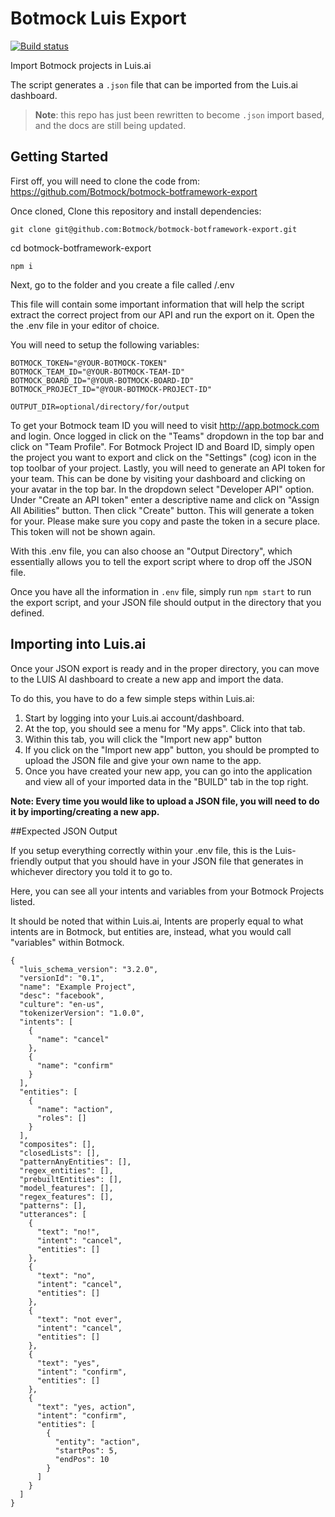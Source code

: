 # Botmock Luis Export

[![Build status](https://ci.appveyor.com/api/projects/status/tgof5738pfqppis7?svg=true)](https://ci.appveyor.com/project/nonnontrivial/botmock-luis-export)

Import Botmock projects in Luis.ai

The script generates a `.json` file that can be imported from the Luis.ai dashboard.

> **Note**: this repo has just been rewritten to become `.json` import based, and the docs are still being updated.

## Getting Started
First off, you will need to clone the code from: https://github.com/Botmock/botmock-botframework-export

Once cloned, Clone this repository and install dependencies:

``git clone git@github.com:Botmock/botmock-botframework-export.git``

cd botmock-botframework-export

```npm i```

Next, go to the folder and you create a file called /.env 

This file will contain some important information that will help the script extract the correct project from our API and run the export on it. Open the the .env file in your editor of choice.

You will need to setup the following variables:
```
BOTMOCK_TOKEN="@YOUR-BOTMOCK-TOKEN"
BOTMOCK_TEAM_ID="@YOUR-BOTMOCK-TEAM-ID"
BOTMOCK_BOARD_ID="@YOUR-BOTMOCK-BOARD-ID"
BOTMOCK_PROJECT_ID="@YOUR-BOTMOCK-PROJECT-ID"

OUTPUT_DIR=optional/directory/for/output
```

To get your Botmock team ID you will need to visit http://app.botmock.com and login. Once logged in click on the "Teams" dropdown in the top bar and click on "Team Profile". For Botmock Project ID and Board ID, simply open the project you want to export and click on the "Settings" (cog) icon in the top toolbar of your project. Lastly, you will need to generate an API token for your team. This can be done by visiting your dashboard and clicking on your avatar in the top bar. In the dropdown select "Developer API" option. Under "Create an API token" enter a descriptive name and click on "Assign All Abilities" button. Then click "Create" button. This will generate a token for your. Please make sure you copy and paste the token in a secure place. This token will not be shown again. 

With this .env file, you can also choose an "Output Directory", which essentially allows you to tell the export script where to drop off the JSON file.

Once you have all the information in `.env`  file, simply run `npm start` to run the export script, and your JSON file should output in the directory that you defined.

## Importing into Luis.ai

Once your JSON export is ready and in the proper directory, you can move to the  LUIS AI dashboard to create a new app and import the data. 

To do this, you have to do a few simple steps within Luis.ai: 

1. Start by logging into your Luis.ai account/dashboard.
2. At the top, you should see a menu for "My apps". Click into that tab.
3. Within this tab, you will click the "Import new app" button
4. If you click on the "Import new app" button, you should be prompted to upload the JSON file and give your own name to the app.
5. Once you have created your new app, you can go into the application and view all of your imported data in the "BUILD" tab in the top right.


**Note: Every time you would like to upload a JSON file, you will need to do it by importing/creating a new app.**


##Expected JSON Output

If you setup everything correctly within your .env file, this is the Luis-friendly output that you should have in your JSON file that generates in whichever directory you told it to go to.

Here, you can see all your intents and variables from your Botmock Projects listed. 

It should be noted that within Luis.ai, Intents are properly equal to what intents are in Botmock, but entities are, instead, what you would call "variables" within Botmock. 

```
{
  "luis_schema_version": "3.2.0",
  "versionId": "0.1",
  "name": "Example Project",
  "desc": "facebook",
  "culture": "en-us",
  "tokenizerVersion": "1.0.0",
  "intents": [
    {
      "name": "cancel"
    },
    {
      "name": "confirm"
    }
  ],
  "entities": [
    {
      "name": "action",
      "roles": []
    }
  ],
  "composites": [],
  "closedLists": [],
  "patternAnyEntities": [],
  "regex_entities": [],
  "prebuiltEntities": [],
  "model_features": [],
  "regex_features": [],
  "patterns": [],
  "utterances": [
    {
      "text": "no!",
      "intent": "cancel",
      "entities": []
    },
    {
      "text": "no",
      "intent": "cancel",
      "entities": []
    },
    {
      "text": "not ever",
      "intent": "cancel",
      "entities": []
    },
    {
      "text": "yes",
      "intent": "confirm",
      "entities": []
    },
    {
      "text": "yes, action",
      "intent": "confirm",
      "entities": [
        {
          "entity": "action",
          "startPos": 5,
          "endPos": 10
        }
      ]
    }
  ]
}
```
